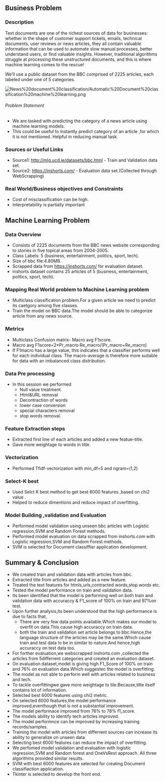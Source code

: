 
## Business Problem

### Description

Text documents are one of the richest sources of data for businesses: whether in the shape of customer support tickets, emails, technical documents, user reviews or news articles, they all contain valuable information that can be used to automate slow manual processes, better understand users, or find valuable insights. However, traditional algorithms struggle at processing these unstructured documents, and this is where machine learning comes to the rescue!

We’ll use a public dataset from the BBC comprised of 2225 articles, each labeled under one of 5 categories.

![News%20document%20classification/Automatic%20Document%20classification%20machine%20learning.png](attachment:Automatic%20Document%20classification%20machine%20learning.png)

###### Problem Statement

- We are tasked with predicting the category of a news article using machine learning models.
- This could be useful to instantly predict category of an article ,for which it is not mentioned.
  Helpful in reducing manual task.

### Sources or Useful Links

- Source1: http://mlg.ucd.ie/datasets/bbc.html - Train and Validation data set.
- Source2: https://inshorts.com/ - Evaluation data set.(Collected through WebScrapping)

### Real World/Business objectives and Constraints

- Cost of misclassification can be high.
- Interpretability is partially important

## Machine Learning Problem

### Data Overview

- Consists of 2225 documents from the BBC news website corresponding to stories in five topical areas from 2004-2005.
- Class Labels: 5 (business, entertainment, politics, sport, tech).
- Size of bbc file:4.80MB.
- Scrapped data from https://inshorts.com/ for evaluation dataset.
- inshorts dataset contains 25 articles of 5 (business, entertainment, politics, sport, tech).

### Mapping Real World problem to Machine Learning problem

- Multiclass classification problem.For a given article we need to predict its caetgory among five classes.
- Train the model on BBC data.The model should be able to categorize article from any news source.

### Metrics

- Multiclass Confusion matrix- Macro avg F1score.
- Macro avg F1score=2*Pr_macro⋅Re_macro/(Pr_macro+Re_macro)
- If F1macro has a large value, this indicates that a classifier performs well for each individual class. 
  The macro-average is therefore more suitable for data with an imbalanced class distribution.

### Data Pre processing

- In this session we performed
    - Null value treatment.
    - Html&URL removal
    - Decontraction of words
    - lower case conversion
    - special characters removal
    - stop words removal.

### Feature Extraction steps

- Extracted first line of each articles and added a new featue-title.
- Gave more weightage to words in title.

### Vectorization

- Performed Tfidf-vectorization with min_df=5 and ngram=(1,2)

### Select-K best

- Used Selct K best method to get best 6000 features ,based on chi2 value .
- Helped to reduce dimentions and reduce impact of overfitting.

### Model Building ,validation and Evaluation

- Performed model validation using unseen bbc articles with Logistic regression,SVM and Random Forest methods.
- Performed model evaluation on data scrapped from inshorts.com with Logistic regression,SVM and Random Forest methods.
- SVM is selected for Document classiffier application development.

## Summary & Conclusion

- We created train and validation data with articles from bbc.
- Extracted title from articles and added as a new feature.
- Treated the text features for htmls,urls,contracted words,stop words etc.
- Tested the model performance on train and validation data.
- Its been identified that the model is performing well on both train and validation data with accuraccy & F1_score of 100% on train 
  and 97%on test.
- Upon further analysis,its been understood that the high performance is due to facts that,
    - There are very few data points available.Which makes our model to overfit on data.This cause high accuraccy on train data.
    - both the train and validation set article belongs to bbc.Hence,the language structure of the articles may be the same.Which cause train and test data to be in similar to nature.And hence,high accuraccy on test data too.
- For forther evaluation,we webscrapped inshorts.com ,collected the articles from 5differrent categories and created an evaluation dataset.
- On evaluation dataset,model is giving high F1_Score of 100% on train and 76% on evaluation data.Which suggestec the model is overfitting.
- The model as not able to perform well with articles related to business and tech.
- To tackle overfittingwe gave more weightage to tile.Because,title itself contains lot of information.
- Selected best 6000 features using chi2 metric.
- On selected 6000 features,the model performance improved,eventhough that is not a substantial improvement.
- The model performace improved from 76% to 78% f1_score.
- The models ability to identify tech articles improved.
- The model performnce can be improved by increasing training records/samples.
- Training the model with articles from differrent sources can increase its ability to generalize on unseen data.
- Selecting best 6000 features can reduce the impact of overfitting.
- We perfomed model validation and evaluation with logistic regression,SVM and Random forest and OneVsRest approach.
 All three algorithms provided similar results.
- SVM with best 6000 features are selected for creating Document classifiaction application.
- Tkinter is selected to develop the front end.

